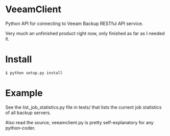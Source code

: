 # VeeamClient

Python API for connecting to Veeam Backup RESTful API service.

Very much an unfinished product right now, only finished as far as I needed it.

# Install

	$ python setup.py install

# Example

See the list\_job\_statistics.py file in tests/ that lists the current job statistics of all backup servers.

Also read the source, veeamclient.py is pretty self-explanatory for any python-coder.
